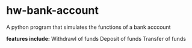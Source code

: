 # hw-bank-account

A python program that simulates the functions of a bank acccount

**features include:**
Withdrawl of funds
Deposit of funds
Transfer of funds
